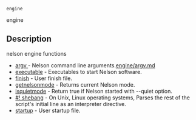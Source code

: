 ```
engine
```

engine

## Description

nelson engine functions

* [argv ](/[argv]%28argv.md%29)- Nelson command line arguments.[engine/argv.md](/engine/argv.md "sss")
* [executable](executable.md) - Executables to start Nelson software.
* [finish](finish.md) - User finish file.
* [getnelsonmode](getnelsonmode.md) - Returns current Nelson mode.
* [isquietmode](isquietmode.md) - Return true if Nelson started with --quiet option.
* [\#! shebang](shebang.md) - On Unix, Linux operating systems, Parses the rest of the script's initial line as an interpreter directive.
* [startup](startup.md) - User startup file.



